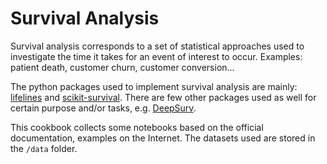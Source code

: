 # Survival Analysis
Survival analysis corresponds to a set of statistical approaches used to investigate the time it takes for an event of interest to occur. Examples: patient death, customer churn, customer conversion...

The python packages used to implement survival analysis are mainly: [lifelines](https://lifelines.readthedocs.io/en/latest/) and [scikit-survival](https://github.com/sebp/scikit-survival). There are few other packages used as well for certain purpose and/or tasks, e.g. [DeepSurv](https://github.com/jaredleekatzman/DeepSurv).

This cookbook collects some notebooks based on the official documentation, examples on the Internet. The datasets used are stored in the `/data` folder.